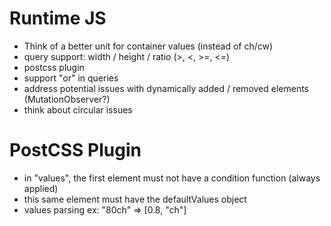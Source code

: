 
# Runtime JS

- Think of a better unit for container values (instead of ch/cw)
- query support: width / height / ratio (>, <, >=, <=)
- postcss plugin
- support "or" in queries
- address potential issues with dynamically added / removed elements (MutationObserver?)
- think about circular issues

# PostCSS Plugin
- in "values", the first element must not have a condition function (always applied)
- this same element must have the defaultValues object
- values parsing ex: "80ch" => [0.8, "ch"]
